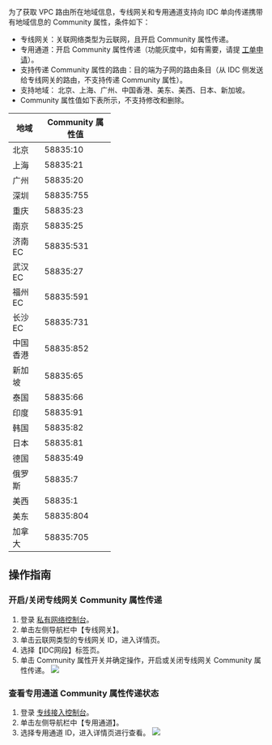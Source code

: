 为了获取 VPC 路由所在地域信息，专线网关和专用通道支持向 IDC 单向传递携带有地域信息的 Community 属性，条件如下：
- 专线网关：关联网络类型为云联网，且开启 Community 属性传递。
- 专用通道：开启 Community 属性传递（功能灰度中，如有需要，请提 [工单申请](https://console.cloud.tencent.com/workorder/category?level1_id=6&level2_id=664&source=0&data_title=专线接入&step=1)）。
- 支持传递 Community 属性的路由：目的端为子网的路由条目（从 IDC 侧发送给专线网关的路由，不支持传递 Community 属性）。
- 支持地域： 北京、上海、广州、中国香港、美东、美西、日本、新加坡。
- Community 属性值如下表所示，不支持修改和删除。
<table style="width:40%">
<thead>
<tr>
<th>地域</th>
<th>Community 属性值</th>
</tr>
</thead>
<tbody><tr>
<td>北京</td>
<td>58835:10</td>
</tr>
<tr>
<td>上海</td>
<td>58835:21</td>
</tr>
<tr>
<td>广州</td>
<td>58835:20</td>
</tr>
<tr>
<td>深圳</td>
<td>58835:755</td>
</tr>
<tr>
<td>重庆</td>
<td>58835:23</td>
</tr>
<tr>
<td>南京</td>
<td>58835:25</td>
</tr>
<tr>
<td>济南EC</td>
<td>58835:531</td>
</tr>
<tr>
<td>武汉EC</td>
<td>58835:27</td>
</tr>
<tr>
<td>福州EC</td>
<td>58835:591</td>
</tr>
<tr>
<td>长沙EC</td>
<td>58835:731</td>
</tr>
<tr>
<td>中国香港</td>
<td>58835:852</td>
</tr>
<tr>
<td>新加坡</td>
<td>58835:65</td>
</tr>
<tr>
<td>泰国</td>
<td>58835:66</td>
</tr>
<tr>
<td>印度</td>
<td>58835:91</td>
</tr>
<tr>
<td>韩国</td>
<td>58835:82</td>
</tr>
<tr>
<td>日本</td>
<td>58835:81</td>
</tr>
<tr>
<td>德国</td>
<td>58835:49</td>
</tr>
<tr>
<td>俄罗斯</td>
<td>58835:7</td>
</tr>
<tr>
<td>美西</td>
<td>58835:1</td>
</tr>
<tr>
<td>美东</td>
<td>58835:804</td>
</tr>
<tr>
<td>加拿大</td>
<td>58835:705</td>
</tr>
</tbody></table>

## 操作指南
### 开启/关闭专线网关 Community 属性传递
1. 登录 [私有网络控制台](https://console.cloud.tencent.com/vpc/vpc?rid=1)。
2. 单击左侧导航栏中【专线网关】。
3. 单击云联网类型的专线网关 ID，进入详情页。
4. 选择【IDC网段】标签页。
5. 单击 Community 属性开关并确定操作，开启或关闭专线网关 Community 属性传递。
![](https://main.qcloudimg.com/raw/a881ad720445f71267c75d7547b433a9.png)

### 查看专用通道 Community 属性传递状态
1. 登录 [专线接入控制台](https://console.cloud.tencent.com/dc/dc)。
2. 单击左侧导航栏中【专用通道】。
3. 选择专用通道 ID，进入详情页进行查看。
![](https://main.qcloudimg.com/raw/0e569c0f972281ac0902eb4b00fe530e.png)
